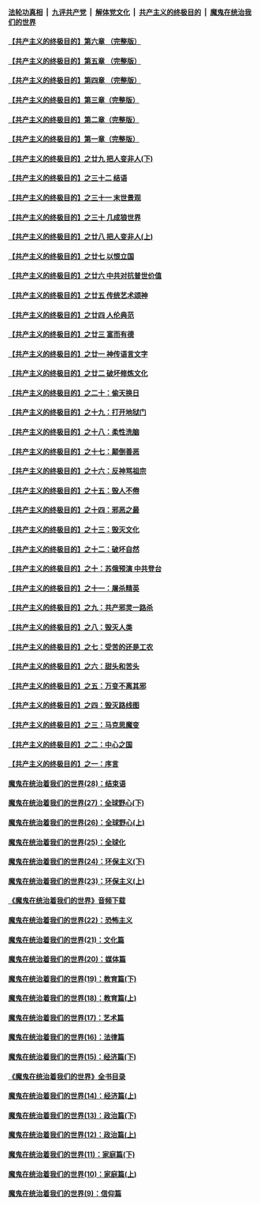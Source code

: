 ####  [法轮功真相](../../../../basic/blob/master/README.md?t=01011526) &nbsp;|&nbsp; [九评共产党](../../../../9ping.md/blob/master/README.md?t=01011526) &nbsp;|&nbsp; [解体党文化](../../../../jtdwh.md/blob/master/README.md?t=01011526)  &nbsp;|&nbsp; [共产主义的终极目的](../../../../gczydzjmd.md/blob/master/README.md?t=01011526) &nbsp;|&nbsp; [魔鬼在统治我们的世界](../../../../mgztzwmdsj.md/blob/master/README.md?t=01011526) 

#### [【共产主义的终极目的】第六章 （完整版）](../pages/nsc422/n11428913.md?t=01011526) 

#### [【共产主义的终极目的】第五章 （完整版）](../pages/nsc422/n11428912.md?t=01011526) 

#### [【共产主义的终极目的】第四章 （完整版）](../pages/nsc422/n11428907.md?t=01011526) 

#### [【共产主义的终极目的】第三章（完整版）](../pages/nsc422/n11428848.md?t=01011526) 

#### [【共产主义的终极目的】第二章（完整版）](../pages/nsc422/n11428831.md?t=01011526) 

#### [【共产主义的终极目的】第一章（完整版）](../pages/nsc422/n11417651.md?t=01011526) 

#### [【共产主义的终极目的】之廿九 把人变非人(下)](../pages/nsc422/n11344140.md?t=01011526) 

#### [【共产主义的终极目的】之三十二 结语](../pages/nsc422/n11360535.md?t=01011526) 

#### [【共产主义的终极目的】之三十一 末世景观](../pages/nsc422/n11351129.md?t=01011526) 

#### [【共产主义的终极目的】之三十 几成狼世界](../pages/nsc422/n11348280.md?t=01011526) 

#### [【共产主义的终极目的】之廿八 把人变非人(上)](../pages/nsc422/n11340492.md?t=01011526) 

#### [【共产主义的终极目的】之廿七 以恨立国](../pages/nsc422/n11336944.md?t=01011526) 

#### [【共产主义的终极目的】之廿六 中共对抗普世价值](../pages/nsc422/n11324785.md?t=01011526) 

#### [【共产主义的终极目的】之廿五 传统艺术颂神](../pages/nsc422/n11296396.md?t=01011526) 

#### [【共产主义的终极目的】之廿四 人伦典范](../pages/nsc422/n11296397.md?t=01011526) 

#### [【共产主义的终极目的】之廿三 富而有德](../pages/nsc422/n11283598.md?t=01011526) 

#### [【共产主义的终极目的】之廿一 神传语言文字](../pages/nsc422/n11263265.md?t=01011526) 

#### [【共产主义的终极目的】之廿二 破坏修炼文化](../pages/nsc422/n11245728.md?t=01011526) 

#### [【共产主义的终极目的】之二十：偷天换日](../pages/nsc422/n11238846.md?t=01011526) 

#### [【共产主义的终极目的】之十九：打开地狱门](../pages/nsc422/n11206376.md?t=01011526) 

#### [【共产主义的终极目的】之十八：柔性洗脑](../pages/nsc422/n11199994.md?t=01011526) 

#### [【共产主义的终极目的】之十七：颠倒善恶](../pages/nsc422/n11179782.md?t=01011526) 

#### [【共产主义的终极目的】之十六：反神骂祖宗](../pages/nsc422/n11166798.md?t=01011526) 

#### [【共产主义的终极目的】之十五：毁人不倦](../pages/nsc422/n11166792.md?t=01011526) 

#### [【共产主义的终极目的】之十四：邪恶之最](../pages/nsc422/n11150249.md?t=01011526) 

#### [【共产主义的终极目的】之十三：毁灭文化](../pages/nsc422/n11135227.md?t=01011526) 

#### [【共产主义的终极目的】之十二：破坏自然](../pages/nsc422/n11135214.md?t=01011526) 

#### [【共产主义的终极目的】之十：苏俄预演 中共登台](../pages/nsc422/n11118424.md?t=01011526) 

#### [【共产主义的终极目的】之十一：屠杀精英](../pages/nsc422/n11118442.md?t=01011526) 

#### [【共产主义的终极目的】之九：共产邪灵一路杀](../pages/nsc422/n11114139.md?t=01011526) 

#### [【共产主义的终极目的】之八：毁灭人类](../pages/nsc422/n11108503.md?t=01011526) 

#### [【共产主义的终极目的】之七：受苦的还是工农](../pages/nsc422/n11101809.md?t=01011526) 

#### [【共产主义的终极目的】之六：甜头和苦头](../pages/nsc422/n11096971.md?t=01011526) 

#### [【共产主义的终极目的】之五：万变不离其邪](../pages/nsc422/n11091285.md?t=01011526) 

#### [【共产主义的终极目的】之四：毁灭路线图](../pages/nsc422/n11086284.md?t=01011526) 

#### [【共产主义的终极目的】之三：马克思魔变](../pages/nsc422/n11061941.md?t=01011526) 

#### [【共产主义的终极目的】之二：中心之国](../pages/nsc422/n11047728.md?t=01011526) 

#### [【共产主义的终极目的】之一：序言](../pages/nsc422/n11086077.md?t=01011526) 

#### [魔鬼在统治着我们的世界(28)：结束语](../pages/nsc422/n10936246.md?t=01011526) 

#### [魔鬼在统治着我们的世界(27)：全球野心(下)](../pages/nsc422/n10928319.md?t=01011526) 

#### [魔鬼在统治着我们的世界(26)：全球野心(上)](../pages/nsc422/n10900318.md?t=01011526) 

#### [魔鬼在统治着我们的世界(25)：全球化](../pages/nsc422/n10788205.md?t=01011526) 

#### [魔鬼在统治着我们的世界(24)：环保主义(下)](../pages/nsc422/n10695307.md?t=01011526) 

#### [魔鬼在统治着我们的世界(23)：环保主义(上)](../pages/nsc422/n10688613.md?t=01011526) 

#### [《魔鬼在统治着我们的世界》音频下载](../pages/nsc422/n10635553.md?t=01011526) 

#### [魔鬼在统治着我们的世界(22)：恐怖主义](../pages/nsc422/n10614727.md?t=01011526) 

#### [魔鬼在统治着我们的世界(21)：文化篇](../pages/nsc422/n10597706.md?t=01011526) 

#### [魔鬼在统治着我们的世界(20)：媒体篇](../pages/nsc422/n10586579.md?t=01011526) 

#### [魔鬼在统治着我们的世界(19)：教育篇(下)](../pages/nsc422/n10564808.md?t=01011526) 

#### [魔鬼在统治着我们的世界(18)：教育篇(上)](../pages/nsc422/n10526970.md?t=01011526) 

#### [魔鬼在统治着我们的世界(17)：艺术篇](../pages/nsc422/n10499093.md?t=01011526) 

#### [魔鬼在统治着我们的世界(16)：法律篇](../pages/nsc422/n10485969.md?t=01011526) 

#### [魔鬼在统治着我们的世界(15)：经济篇(下)](../pages/nsc422/n10469975.md?t=01011526) 

#### [《魔鬼在统治着我们的世界》全书目录](../pages/nsc422/n10464261.md?t=01011526) 

#### [魔鬼在统治着我们的世界(14)：经济篇(上)](../pages/nsc422/n10457370.md?t=01011526) 

#### [魔鬼在统治着我们的世界(13)：政治篇(下)](../pages/nsc422/n10448270.md?t=01011526) 

#### [魔鬼在统治着我们的世界(12)：政治篇(上)](../pages/nsc422/n10444576.md?t=01011526) 

#### [魔鬼在统治着我们的世界(11)：家庭篇(下)](../pages/nsc422/n10440961.md?t=01011526) 

#### [魔鬼在统治着我们的世界(10)：家庭篇(上)](../pages/nsc422/n10435448.md?t=01011526) 

#### [魔鬼在统治着我们的世界(9)：信仰篇](../pages/nsc422/n10432159.md?t=01011526) 

